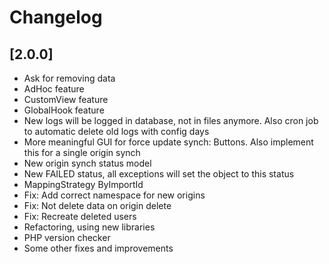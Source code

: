 # Changelog

## [2.0.0]
- Ask for removing data
- AdHoc feature
- CustomView feature
- GlobalHook feature
- New logs will be logged in database, not in files anymore. Also cron job to automatic delete old logs with config days
- More meaningful GUI for force update synch: Buttons. Also implement this for a single origin synch
- New origin synch status model
- New FAILED status, all exceptions will set the object to this status
- MappingStrategy ByImportId
- Fix: Add correct namespace for new origins
- Fix: Not delete data on origin delete
- Fix: Recreate deleted users
- Refactoring, using new libraries
- PHP version checker
- Some other fixes and improvements

